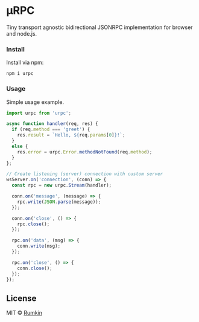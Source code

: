 # μRPC

Tiny transport agnostic bidirectional JSONRPC implementation for browser and
node.js.

### Install

Install via npm:

```
npm i urpc
```

### Usage

Simple usage example.

```javascript
import urpc from 'urpc';

async function handler(req, res) {
  if (req.method === 'greet') {
    res.result = `Hello, ${req.params[0]}!`;
  }
  else {
    res.error = urpc.Error.methodNotFound(req.method);
  }
};

// Create listening (server) connection with custom server
wsServer.on('connection', (conn) => {
  const rpc = new urpc.Stream(handler);

  conn.on('message', (message) => {
    rpc.write(JSON.parse(message));
  });

  conn.on('close', () => {
    rpc.close();
  });

  rpc.on('data', (msg) => {
    conn.write(msg);
  });

  rpc.on('close', () => {
    conn.close();
  });
});
```

## License

MIT © [Rumkin](https://rumk.in)
